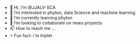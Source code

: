 - 👋 Hi, I’m @JJALV-SCA
- 👀 I’m interested in phyton, data Science and machine learning
- 🌱 I’m currently learning phyton
- 💞️ I’m looking to collaborate on news proyects
- 📫 How to reach me ...
- ⚡ Fun fact: i´m triplet

<!---
JJALV-SCA/JJALV-SCA is a ✨ special ✨ repository because its `README.md` (this file) appears on your GitHub profile.
You can click the Preview link to take a look at your changes.
--->
